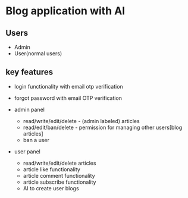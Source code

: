 # Blog application with AI

## Users
- Admin
- User(normal users)



## key features
- login functionality with email otp verification
- forgot password with email OTP verification

- admin panel
    - read/write/edit/delete - (admin labeled) articles
    - read/edit/ban/delete - permission for managing other users[blog articles]
    - ban a user

- user panel
    - read/write/edit/delete articles
    - article like functionality
    - article comment functionality
    - article subscribe functionality
    - AI to create user blogs